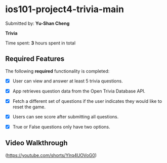 # ios101-project4-trivia-main

Submitted by: **Yu-Shan Cheng**

**Trivia**

Time spent: **3** hours spent in total

## Required Features

The following **required** functionality is completed:

- [X] User can view and answer at least 5 trivia questions.
- [X] App retrieves question data from the Open Trivia Database API.
- [X] Fetch a different set of questions if the user indicates they would like to reset the game.
- [X] Users can see score after submitting all questions.
- [X] True or False questions only have two options.



## Video Walkthrough

(https://youtube.com/shorts/Ylrq4UOVoG0)

